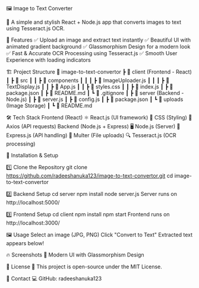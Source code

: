 🖼️ Image to Text Converter

🚀 A simple and stylish React + Node.js app that converts images to text using Tesseract.js OCR.

📌 Features
✅ Upload an image and extract text instantly
✅ Beautiful UI with animated gradient background
✅ Glassmorphism Design for a modern look
✅ Fast & Accurate OCR Processing using Tesseract.js
✅ Smooth User Experience with loading indicators

🏗️ Project Structure
📂 image-to-text-convertor
┣ 📂 client (Frontend - React)
┃ ┣ 📂 src
┃ ┃ ┣ 📂 components
┃ ┃ ┃ ┣ 📜 ImageUploader.js
┃ ┃ ┃ ┣ 📜 TextDisplay.js
┃ ┃ ┣ 📜 App.js
┃ ┃ ┣ 📜 styles.css
┃ ┃ ┣ 📜 index.js
┃ ┣ 📜 package.json
┃ ┣ 📜 README.md
┃ ┗ 📜 .gitignore
┃
┣ 📂 server (Backend - Node.js)
┃ ┣ 📜 server.js
┃ ┣ 📜 config.js
┃ ┣ 📜 package.json
┃ ┗ 📂 uploads (Image Storage)
┃
┗ 📜 README.md

🛠️ Tech Stack
Frontend (React)
⚛️ React.js (UI framework)
🎨 CSS (Styling)
🔄 Axios (API requests)
Backend (Node.js + Express)
🖥️ Node.js (Server)
🚀 Express.js (API handling)
📄 Multer (File uploads)
🔍 Tesseract.js (OCR processing)

🚀 Installation & Setup

1️⃣ Clone the Repository
git clone https://github.com/radeeshanuka123/image-to-text-convertor.git
cd image-to-text-convertor

2️⃣ Backend Setup
cd server
npm install
node server.js
Server runs on http://localhost:5000/

3️⃣ Frontend Setup
cd client
npm install
npm start
Frontend runs on http://localhost:3000/


🖼️ Usage
Select an image (JPG, PNG)
Click "Convert to Text"
Extracted text appears below!


🔥 Screenshots
📌 Modern UI with Glassmorphism Design


📝 License
📜 This project is open-source under the MIT License.


📌 Contact
💻 GitHub: radeeshanuka123